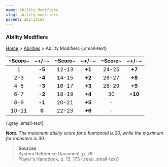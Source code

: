 ```yaml
---
name: Ability Modifiers
slug: ability-modifiers
parent: abilities
---
```

### Ability Modifiers
[Home](dm-operations-center) > [Abilities](abilities-menu) > Ability Modifiers {.small-text}

| ~Score~ | ~+/-~  | ~Score~ | ~+/-~  | ~Score~ |  ~+/-~  |
| :-----: | :----: | :-----: | :----: | :-----: | :-----: |
|    1    | **-5** |  12-13  | **+1** |  24-25  | **+7**  |
|   2-3   | **-4** |  14-15  | **+2** |  26-27  | **+8**  |
|   4-5   | **-3** |  16-17  | **+3** |  28-29  | **+9**  |
|   6-7   | **-2** |  18-19  | **+4** |   30    | **+10** |
|   8-9   | **-1** |  20-21  | **+5** |    -    |         |
|  10-11  | **0**  |  22-23  | **+6** |    -    |         |
{.gray .small-text}

***Note**: The maximum ability score for a humanoid is 20, while the maximum for monsters is 30.*

> **Sources** <br/>
> System Reference Document, p. 76<br/>
> Player's Handbook, p. 13, 173
{.read .small-text}